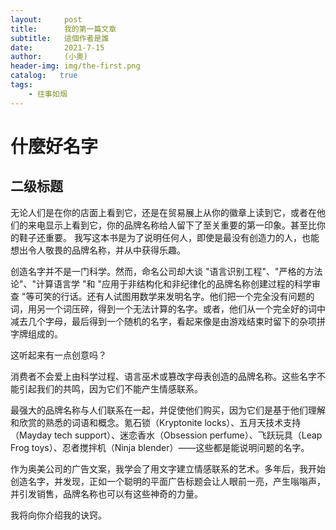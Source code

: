 ```yaml
---
layout:     post
title:      我的第一篇文章
subtitle:   這個作者是誰
date:       2021-7-15
author:     (小奧)
header-img: img/the-first.png
catalog:   true
tags:
    - 往事如烟
---
```

# 什麼好名字
## 二级标题
无论人们是在你的店面上看到它，还是在贸易展上从你的徽章上读到它，或者在他们的来电显示上看到它，你的品牌名称给人留下了至关重要的第一印象。甚至比你的鞋子还重要。
我写这本书是为了说明任何人，即使是最没有创造力的人，也能想出令人敬畏的品牌名称，并从中获得乐趣。

创造名字并不是一门科学。然而，命名公司却大谈 "语言识别工程"、"严格的方法论"、"计算语言学 "和 "应用于非结构化和非纪律化的品牌名称创建过程的科学审查 "等可笑的行话。还有人试图用数学来发明名字。他们把一个完全没有问题的词，用另一个词压碎，得到一个无法计算的名字。或者，他们从一个完全好的词中减去几个字母，最后得到一个随机的名字，看起来像是由游戏结束时留下的杂项拼字牌组成的。

这听起来有一点创意吗？

消费者不会爱上由科学过程、语言巫术或篡改字母表创造的品牌名称。这些名字不能引起我们的共鸣，因为它们不能产生情感联系。

最强大的品牌名称与人们联系在一起，并促使他们购买，因为它们是基于他们理解和欣赏的熟悉的词语和概念。氪石锁（Kryptonite locks）、五月天技术支持（Mayday tech support）、迷恋香水（Obsession perfume）、飞跃玩具（Leap Frog toys）、忍者搅拌机（Ninja blender）——这些都是能说明问题的名字。

作为奥美公司的广告文案，我学会了用文字建立情感联系的艺术。多年后，我开始创造名字，并发现，正如一个聪明的平面广告标题会让人眼前一亮，产生嗡嗡声，并引发销售，品牌名称也可以有这些神奇的力量。

我将向你介绍我的诀窍。
